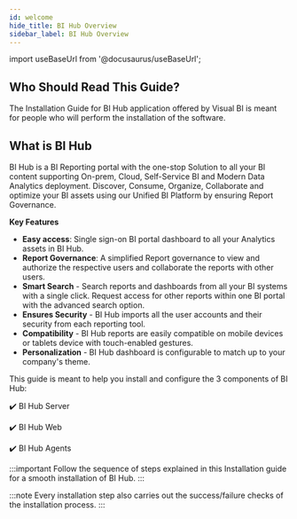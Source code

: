 ```yaml
---
id: welcome
hide_title: BI Hub Overview
sidebar_label: BI Hub Overview
---
```

import useBaseUrl from '@docusaurus/useBaseUrl';

## Who Should Read This Guide?

The Installation Guide for BI Hub application offered by Visual BI is meant for people who will perform the installation of the software.

## What is BI Hub

BI Hub is a BI Reporting portal with the one-stop Solution to all your BI content supporting On-prem, Cloud, Self-Service BI and Modern Data Analytics deployment. 
Discover, Consume, Organize, Collaborate and optimize your BI assets using our Unified BI Platform by ensuring Report Governance.

**Key Features**

- **Easy access**: Single sign-on BI portal dashboard to all your Analytics assets in BI Hub.
- **Report Governance**: A simplified Report governance to view and authorize the respective users and collaborate the reports with other users.
- **Smart Search** - Search reports and dashboards from all your BI systems with a single click. Request access for other reports within one BI portal with the advanced search option.
- **Ensures Security** - BI Hub imports all the user accounts and their security from each reporting tool.
- **Compatibility** - BI Hub reports are easily compatible on mobile devices or tablets device with touch-enabled gestures.
- **Personalization** - BI Hub dashboard is configurable to match up to your company's theme.

This guide is meant to help you install and configure the 3 components of BI Hub:

:heavy_check_mark: BI Hub Server

:heavy_check_mark: BI Hub Web

:heavy_check_mark: BI Hub Agents

:::important
Follow the sequence of steps explained in this Installation guide for a smooth installation of BI Hub.
:::

:::note
Every installation step also carries out the success/failure checks of the installation process.
:::